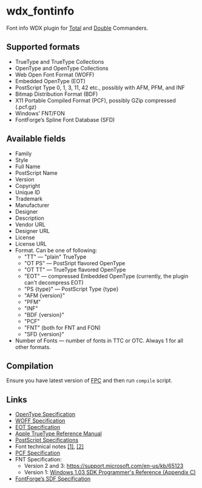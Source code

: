 # wdx_fontinfo

Font info WDX plugin for [Total][Total Commander]
and [Double][Double Commander] Commanders.


## Supported formats

  * TrueType and TrueType Collections
  * OpenType and OpenType Collections
  * Web Open Font Format (WOFF)
  * Embedded OpenType (EOT)
  * PostScript Type 0, 1, 3, 11, 42 etc., possibly with AFM, PFM, and INF
  * Bitmap Distribution Format (BDF)
  * X11 Portable Compiled Format (PCF), possibly GZip compressed (.pcf.gz)
  * Windows’ FNT/FON
  * FontForge’s Spline Font Database (SFD)


## Available fields

  * Family
  * Style
  * Full Name
  * PostScript Name
  * Version
  * Copyright
  * Unique ID
  * Trademark
  * Manufacturer
  * Designer
  * Description
  * Vendor URL
  * Designer URL
  * License
  * License URL
  * Format. Can be one of following:
    * "TT" — "plain" TrueType
    * "OT PS" — PostSript flavored OpenType
    * "OT TT" — TrueType flavored OpenType
    * "EOT" — compressed Embedded OpenType (currently, the plugin can't
      decompress EOT)
    * "PS {type}" — PostScript Type {type}
    * "AFM {version}"
    * "PFM"
    * "INF"
    * "BDF {version}"
    * "PCF"
    * "FNT" (both for FNT and FON)
    * "SFD {version}"
  * Number of Fonts — number of fonts in TTC or OTC. Always 1 for all
    other formats.


## Compilation

Ensure you have latest version of [FPC](http://www.freepascal.org/)
and then run `compile` script.


## Links

  * [OpenType Specification](https://www.microsoft.com/typography/otspec/)
  * [WOFF Specification](http://www.w3.org/TR/WOFF/)
  * [EOT Specification](http://www.w3.org/Submission/EOT/)
  * [Apple TrueType Reference Manual](https://developer.apple.com/fonts/TrueType-Reference-Manual/)
  * [PostScript Specifications](http://partners.adobe.com/public/developer/ps/index_specs.html)
  * Font technical notes [[1]](http://www.adobe.com/devnet/font.html), [[2]](http://partners.adobe.com/public/developer/font/index.html)
  * [PCF Specification](http://fontforge.github.io/pcf-format.html)
  * FNT Specification:
    * Version 2 and 3: https://support.microsoft.com/en-us/kb/65123
    * Version 1: [Windows 1.03 SDK Programmer's Reference (Appendix C)](http://www.os2museum.com/files/docs/win10sdk/windows-1.03-sdk-prgref-1986.pdf)
  * [FontForge’s SDF Specification](http://fontforge.github.io/en-US/documentation/developers/sfdformat/)


[Total Commander]: http://www.ghisler.com/
[Double Commander]: http://doublecmd.sourceforge.net/
